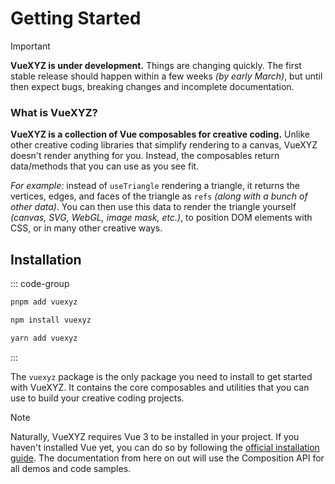 <script setup>
    import BasicDemo from './demo/components/basicDemo.vue';
</script>

# Getting Started

> [!IMPORTANT]
> **VueXYZ is under development.** Things are changing quickly. The first stable release should happen within a few weeks _(by early March)_, but until then expect bugs, breaking changes and incomplete documentation.

<BasicDemo />

### What is VueXYZ?

**VueXYZ is a collection of Vue composables for creative coding.** Unlike other creative coding libraries that simplify rendering to a canvas, VueXYZ doesn't render anything for you. Instead, the composables return data/methods that you can use as you see fit.

_For example:_ instead of `useTriangle` rendering a triangle, it returns the vertices, edges, and faces of the triangle as `refs` _(along with a bunch of other data)_. You can then use this data to render the triangle yourself _(canvas, SVG, WebGL, image mask, etc.)_, to position DOM elements with CSS, or in many other creative ways.

## Installation

::: code-group

```bash [pnpm]
pnpm add vuexyz
```

```bash [npm]
npm install vuexyz
```

```bash [yarn]
yarn add vuexyz
```

:::

The `vuexyz` package is the only package you need to install to get started with VueXYZ. It contains the core composables and utilities that you can use to build your creative coding projects.

> [!NOTE]
> Naturally, VueXYZ requires Vue 3 to be installed in your project. If you haven't installed Vue yet, you can do so by following the [official installation guide](https://v3.vuejs.org/guide/installation.html). The documentation from here on out will use the Composition API for all demos and code samples.
